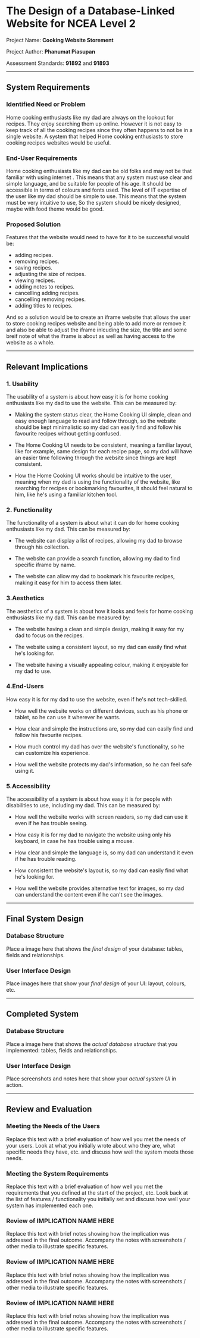 # The Design of a Database-Linked Website for NCEA Level 2

Project Name: **Cooking Website Storement**

Project Author: **Phanumat Piasupan**

Assessment Standards: **91892** and **91893**


-------------------------------------------------

## System Requirements

### Identified Need or Problem

Home cooking enthusiasts like my dad are always on the lookout for recipes. They enjoy searching them up online. However it is not easy to keep track of all the cooking recipes since they often happens to not be in a single website. A system that helped Home cooking enthusiasts to store cooking recipes websites would be useful.

### End-User Requirements

Home cooking enthusiasts like my dad can be old folks and may not be that familiar with using internet . This means that any system must use clear and simple language, and be suitable for people of his age. It should be accessible in terms of colours and fonts used. The level of IT expertise of the user like my dad should be simple to use. This means that the system must be very intuitive to use, So the system should be nicely designed, maybe with food theme would be good.

### Proposed Solution

Features that the website would need to have for it to be successful would be:

- adding recipes.
- removing recipes.
- saving recipes.
- adjusting the size of recipes.
- viewing recipes.
- adding notes to recipes.
- cancelling adding recipes.
- cancelling removing recipes.
- adding titles to recipes.

And so a solution would be to create an iframe website that allows the user to store cooking recipes website and being able to add more or remove it and also be able to adjust the iframe inlcuding the size, the title and some breif note of what the iframe is about as well as having access to the website as a whole.


-------------------------------------------------

## Relevant Implications

### 1. Usability

The usability of a system is about how easy it is for home cooking enthusiasts like my dad to use the website. This can be measured by:

- Making the system status clear, the Home Cooking UI simple, clean and easy enough language to read and follow through, so the website should be kept minimalistic so my dad can easily find and follow his favourite recipes without getting confused.

- The Home Cooking UI needs to be consistent, meaning a familiar layout, like for example, same design for each recipe page, so my dad will have an easier time following through the website since things are kept consistent.

- How the Home Cooking UI works should be intuitive to the user, meaning when my dad is using the functionality of the website, like searching for recipes or bookmarking favourites, it should feel natural to him, like he's using a familiar kitchen tool.

### 2. Functionality

The functionality of a system is about what it can do for home cooking enthusiasts like my dad. This can be measured by:

- The website can display a list of recipes, allowing my dad to browse through his collection.

- The website can provide a search function, allowing my dad to find specific iframe by name.

- The website can allow my dad to bookmark his favourite recipes, making it easy for him to access them later.


### 3.Aesthetics

The aesthetics of a system is about how it looks and feels for home cooking enthusiasts like my dad. This can be measured by:

- The website having a clean and simple design, making it easy for my dad to focus on the recipes.

- The website using a consistent layout, so my dad can easily find what he's looking for.

- The website having a visually appealing colour, making it enjoyable for my dad to use.




### 4.End-Users

How easy it is for my dad to use the website, even if he's not tech-skilled.

- How well the website works on different devices, such as his phone or tablet, so he can use it wherever he wants.

- How clear and simple the instructions are, so my dad can easily find and follow his favourite recipes.

- How much control my dad has over the website's functionality, so he can customize his experience.

- How well the website protects my dad's information, so he can feel safe using it.




### 5.Accessibility

The accessibility of a system is about how easy it is for people with disabilities to use, including my dad. This can be measured by:

- How well the website works with screen readers, so my dad can use it even if he has trouble seeing.

- How easy it is for my dad to navigate the website using only his keyboard, in case he has trouble using a mouse.

- How clear and simple the language is, so my dad can understand it even if he has trouble reading.

- How consistent the website's layout is, so my dad can easily find what he's looking for.

- How well the website provides alternative text for images, so my dad can understand the content even if he can't see the images.



-------------------------------------------------
## Final System Design

### Database Structure

Place a image here that shows the *final design* of your database: tables, fields and relationships.

### User Interface Design

Place images here that show your *final design* of your UI: layout, colours, etc.


-------------------------------------------------

## Completed System

### Database Structure

Place a image here that shows the *actual database structure* that you implemented: tables, fields and relationships.

### User Interface Design

Place screenshots and notes here that show your *actual system UI* in action.


-------------------------------------------------

## Review and Evaluation

### Meeting the Needs of the Users

Replace this text with a brief evaluation of how well you met the needs of your users. Look at what you initially wrote about who they are, what specific needs they have, etc. and discuss how well the system meets those needs.

### Meeting the System Requirements

Replace this text with a brief evaluation of how well you met the requirements that you defined at the start of the project, etc. Look back at the list of features / functionality you initially set and discuss how well your system has implemented each one.

### Review of IMPLICATION NAME HERE

Replace this text with brief notes showing how the implication was addressed in the final outcome. Accompany the notes with screenshots / other media to illustrate specific features.

### Review of IMPLICATION NAME HERE

Replace this text with brief notes showing how the implication was addressed in the final outcome. Accompany the notes with screenshots / other media to illustrate specific features.

### Review of IMPLICATION NAME HERE

Replace this text with brief notes showing how the implication was addressed in the final outcome. Accompany the notes with screenshots / other media to illustrate specific features.




